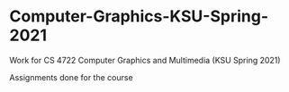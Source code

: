 # Computer-Graphics-KSU-Spring-2021
Work for CS 4722 Computer Graphics and Multimedia (KSU Spring 2021)

Assignments done for the course
